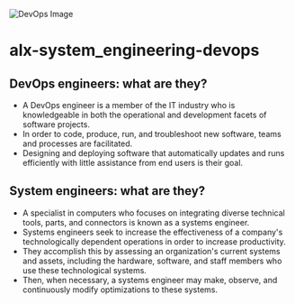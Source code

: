 ![DevOps Image](https://st3.depositphotos.com/4545541/36233/v/600/depositphotos_362330486-stock-illustration-infinity-symbol-background-vector-illustration.jpg 'DevOps Image')

# alx-system_engineering-devops

## DevOps engineers: what are they?
- A DevOps engineer is a member of the IT industry who is knowledgeable in both the operational and development facets of software projects. 
- In order to code, produce, run, and troubleshoot new software, teams and processes are facilitated. 
- Designing and deploying software that automatically updates and runs efficiently with little assistance from end users is their goal.

## System engineers: what are they?
- A specialist in computers who focuses on integrating diverse technical tools, parts, and connectors is known as a systems engineer.
- Systems engineers seek to increase the effectiveness of a company's technologically dependent operations in order to increase productivity.
- They accomplish this by assessing an organization's current systems and assets, including the hardware, software, and staff members who use these technological systems.
- Then, when necessary, a systems engineer may make, observe, and continuously modify optimizations to these systems.
